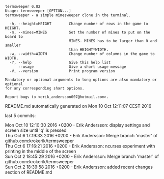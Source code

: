 ```
termsweeper 0.02
Usage: termsweeper [OPTION...]
termsweeper - a simple minesweeper clone in the terminal.

  -h, --height=HEIGHT        Change number of rows in the game to HEIGHT.
  -m, --mines=MINES          Set the number of mines to put on the board to
                             MINES. MINES has to be larger than 0 and smaller
                             than HEIGHT*WIDTH.
  -w, --width=WIDTH          Change number of columns in the game to WIDTH.
  -?, --help                 Give this help list
      --usage                Give a short usage message
  -V, --version              Print program version

Mandatory or optional arguments to long options are also mandatory or optional
for any corresponding short options.

Report bugs to <erik_andersson007@hotmail.com>.
```
README.md automatically generated on Mon 10 Oct 12:11:07 CEST 2016

last 5 commits:

Mon Oct 10 12:10:30 2016 +0200 - Erik Andersson: display settings and screen size until 'q' is pressed  
Thu Oct 6 17:19:33 2016 +0200 - Erik Andersson: Merge branch 'master' of github.com:krokerik/termsweeper  
Thu Oct 6 17:16:21 2016 +0200 - Erik Andersson: ncurses experiment with printing in the middle of the screen  
Sun Oct 2 18:45:29 2016 +0200 - Erik Andersson: Merge branch 'master' of github.com:krokerik/termsweeper  
Sun Oct 2 18:39:58 2016 +0200 - Erik Andersson: added recent changes section of README.md  